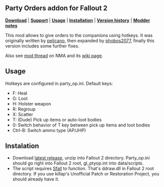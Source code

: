 ## Party Orders addon for Fallout 2

[__Download__](https://github.com/BGforgeNet/fallout2-party-orders/releases/latest)
 | [__Support__](https://github.com/BGforgeNet/fallout2-party-orders/issues)
 | [__Usage__](#usage)
 | [__Installation__](#installation)
 | [__Version history__](doc/version_history.md)
 | [__Modder notes__](doc/modder_notes.md)

This mod allows to give orders to the companions using hotkeys.
It was originally written by [pelicano](http://www.nma-fallout.com/members/pelicano.55013/),
then expanded by [phobos2077](https://github.com/phobos2077/),
finally this version includes some further fixes.

Also see [mod thread](http://www.nma-fallout.com/threads/fallout-2-party-orders-add-on.192323/) on NMA
and its [wiki page](https://falloutmods.fandom.com/wiki/Party_Orders_add-on).

## Usage
Hotkeys are configured in party_op.ini. Default keys:
* F: Heal
* G: Loot
* H: Holster weapon
* R: Regroup
* X: Scatter
* T: (Dude) Pick up items or auto-loot bodies
* 0: Switch behavior of T key between pick up items and loot bodies
* Ctrl-B: Switch ammo type (AP/JHP)

## Instalation
* Download [latest release](https://github.com/BGforgeNet/fallout2-party-orders/releases/latest), unzip into Fallout 2 directory.
Party_op.ini should go right into Fallout 2 root, gl_ptyop.int into data/scripts.
* The script requires [Sfall](https://github.com/phobos2077/sfall/releases) to function. That's ddraw.dll in Fallout 2 root directory.
If you use killap's Unofficial Patch or Restoration Project, you should already have it.
